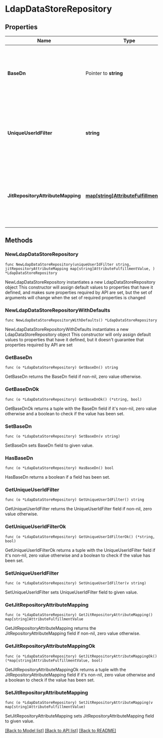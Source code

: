 # LdapDataStoreRepository

## Properties

Name | Type | Description | Notes
------------ | ------------- | ------------- | -------------
**BaseDn** | Pointer to **string** | The base DN to search from. If not specified, the search will start at the LDAP&#39;s root. | [optional] 
**UniqueUserIdFilter** | **string** | The expression that results in a unique user identifier, when combined with the Base DN. | 
**JitRepositoryAttributeMapping** | [**map[string]AttributeFulfillmentValue**](AttributeFulfillmentValue.md) | A list of user repository mappings from attribute names to their fulfillment values. | 

## Methods

### NewLdapDataStoreRepository

`func NewLdapDataStoreRepository(uniqueUserIdFilter string, jitRepositoryAttributeMapping map[string]AttributeFulfillmentValue, ) *LdapDataStoreRepository`

NewLdapDataStoreRepository instantiates a new LdapDataStoreRepository object
This constructor will assign default values to properties that have it defined,
and makes sure properties required by API are set, but the set of arguments
will change when the set of required properties is changed

### NewLdapDataStoreRepositoryWithDefaults

`func NewLdapDataStoreRepositoryWithDefaults() *LdapDataStoreRepository`

NewLdapDataStoreRepositoryWithDefaults instantiates a new LdapDataStoreRepository object
This constructor will only assign default values to properties that have it defined,
but it doesn't guarantee that properties required by API are set

### GetBaseDn

`func (o *LdapDataStoreRepository) GetBaseDn() string`

GetBaseDn returns the BaseDn field if non-nil, zero value otherwise.

### GetBaseDnOk

`func (o *LdapDataStoreRepository) GetBaseDnOk() (*string, bool)`

GetBaseDnOk returns a tuple with the BaseDn field if it's non-nil, zero value otherwise
and a boolean to check if the value has been set.

### SetBaseDn

`func (o *LdapDataStoreRepository) SetBaseDn(v string)`

SetBaseDn sets BaseDn field to given value.

### HasBaseDn

`func (o *LdapDataStoreRepository) HasBaseDn() bool`

HasBaseDn returns a boolean if a field has been set.

### GetUniqueUserIdFilter

`func (o *LdapDataStoreRepository) GetUniqueUserIdFilter() string`

GetUniqueUserIdFilter returns the UniqueUserIdFilter field if non-nil, zero value otherwise.

### GetUniqueUserIdFilterOk

`func (o *LdapDataStoreRepository) GetUniqueUserIdFilterOk() (*string, bool)`

GetUniqueUserIdFilterOk returns a tuple with the UniqueUserIdFilter field if it's non-nil, zero value otherwise
and a boolean to check if the value has been set.

### SetUniqueUserIdFilter

`func (o *LdapDataStoreRepository) SetUniqueUserIdFilter(v string)`

SetUniqueUserIdFilter sets UniqueUserIdFilter field to given value.


### GetJitRepositoryAttributeMapping

`func (o *LdapDataStoreRepository) GetJitRepositoryAttributeMapping() map[string]AttributeFulfillmentValue`

GetJitRepositoryAttributeMapping returns the JitRepositoryAttributeMapping field if non-nil, zero value otherwise.

### GetJitRepositoryAttributeMappingOk

`func (o *LdapDataStoreRepository) GetJitRepositoryAttributeMappingOk() (*map[string]AttributeFulfillmentValue, bool)`

GetJitRepositoryAttributeMappingOk returns a tuple with the JitRepositoryAttributeMapping field if it's non-nil, zero value otherwise
and a boolean to check if the value has been set.

### SetJitRepositoryAttributeMapping

`func (o *LdapDataStoreRepository) SetJitRepositoryAttributeMapping(v map[string]AttributeFulfillmentValue)`

SetJitRepositoryAttributeMapping sets JitRepositoryAttributeMapping field to given value.



[[Back to Model list]](../README.md#documentation-for-models) [[Back to API list]](../README.md#documentation-for-api-endpoints) [[Back to README]](../README.md)


